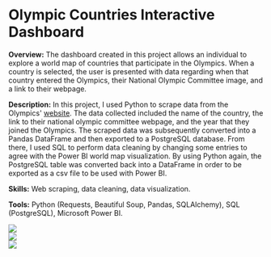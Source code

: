 # Olympic Countries Interactive Dashboard

**Overview:** The dashboard created in this project allows an individual to explore a world map of countries that participate in the Olympics. When a country is selected, the user is presented with data regarding when that country entered the Olympics, their National Olympic Committee image, and a link to their webpage.

**Description:** In this project, I used Python to scrape data from the Olympics' [website](https://olympics.com/ioc/national-olympic-committees). The data collected included the name of the country, the link to their national olympic committee webpage, and the year that they joined the Olympics. The scraped data was subsequently converted into a Pandas DataFrame and then exported to a PostgreSQL database. From there, I used SQL to perform data cleaning by changing some entries to agree with the Power BI world map visualization. By using Python again, the PostgreSQL table was converted back into a DataFrame in order to be exported as a csv file to be used with Power BI.

**Skills:** Web scraping, data cleaning, data visualization.

**Tools:** Python (Requests, Beautiful Soup, Pandas, SQLAlchemy), SQL (PostgreSQL), Microsoft Power BI.

![](https://github.com/c-bohanon/data-projects/blob/main/Projects/Web%20Scraping/Olympic%20Countries/assets/olympic_countries_screenshot_1.png)
<br>
![](https://github.com/c-bohanon/data-projects/blob/main/Projects/Web%20Scraping/Olympic%20Countries/assets/olympic_countries_screenshot_2.png)
<br>
![](https://github.com/c-bohanon/data-projects/blob/main/Projects/Web%20Scraping/Olympic%20Countries/assets/olympic_countries_screenshot_3.png)
